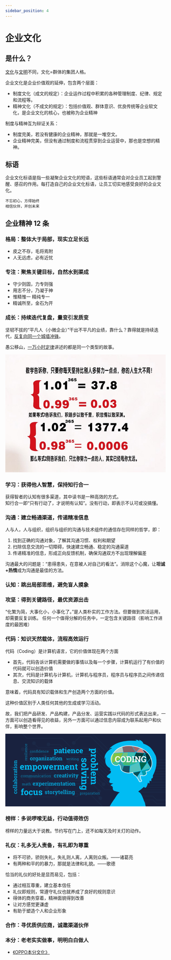 ```yaml
---
sidebar_position: 4
---
```

# 企业文化

## 是什么？

[文化](https://www.zhihu.com/question/19762179)与[文明](https://baike.baidu.com/item/四个文明/7812158)不同，文化=群体的集团人格。

企业文化是企业价值观的延伸，包含两个层面：

* 制度文化（成文的规定）：企业运作过程中积累的各种管理制度、纪律、规定和流程等。
* 精神文化（不成文的规定）：包括价值观、群体意识、优良传统等企业软文化，是企业文化的核心，也被称为企业精神

制度与精神互为辩证关系：

* 制度完美，若没有健康的企业精神，那就是一堆空文。  
* 企业精神完美，但没有通过制度和流程贯穿到企业运营中，那也是空想的精神。

## 标语

企业文化标语是指一些凝聚企业文化的短语，这些标语通常会对企业员工起到警醒、感召的作用。每打造自己的企业文化标语，让员工切实地感受良好的企业文化。  

```
不忘初心，方得始终
相信伙伴，开创未来
```

## 企业精神 12 条

### 格局：整体大于局部，现实立足长远

* 皮之不存，毛将焉附
* 人无远虑，必有近忧

### 专注：聚焦关键目标，自然水到渠成

* 守少则固，力专则强
* 用志不分，乃凝于神
* 惟精惟一 精纯专一
* 精诚所至，金石为开

### 成长：持续迭代复盘，量变引发质变

坚韧不拔的“平凡人（小微企业）”干出不平凡的业绩，靠什么？靠得就是持续迭代，[反复向同一个城墙冲锋](https://www.sohu.com/a/74663998_115362)。

愚公移山，[一万小时定律](https://baike.baidu.com/item/一万小时定律/8255848)讲述的都是同一个类型的故事。  

![](img/square.png)

### 学习：获得他人智慧，保持知行合一

获得智者的认知有很多渠道，其中读书是一种高效的方式。  
知行合一即“只有行动了，才说明有认知”。没有行动，即表示不认可或没搞懂。

### 沟通：建立畅通渠道，传递精准信息

人与人，人与组织，组织与组织的沟通与技术组件的通信存在同样的哲学，即：

1. 找到正确的沟通对象，了解其沟通习惯、权利和期望
1. 扫除信息交流的一切障碍，快速建立畅通、稳定的沟通渠道
2. 传递精准的信息，形成正向反馈机制，确保沟通双方不出现理解偏差

沟通最大的问题是：“患得患失，在意被人对自己的看法”。消除这个心魔，让**坦诚+热情**成为沟通是最佳的方法。  

### 认知：跳出局部思维，避免盲人摸象

### 攻坚：得到关键路径，最优资源出击

“化繁为简，大事化小，小事化了。”是人类朴实的工作方法。但要做到灵活运用，却需要反复训练。
任何一个值得分解的任务中，一定包含关键路径（影响工作进度的最困难）

### 代码：知识天然载体，流程高效运行

代码（Coding）是计算机语言，它的价值体现在两个方面

- 首先，代码告诉计算机需要做的事情以及每一个步骤，计算机运行了有价值的代码就可以创造价值
- 其次，代码是计算机与计算机，计算机与程序员，程序员与程序员之间传递信息、交流知识的载体

意味着，代码具有知识载体和生产创造两个方面的价值。

这种价值区别于人类任何其他的生成或学习活动。

故，我们把产品研发、产品构建，产品分发、运营实践以代码的形式表达出来，一方面可以创造看得见的收益，另外一方面可以通过信息内容成为联系起用户和伙伴，影响整个世界。

![](img/coding.png)

### 榜样：多说啰嗦无益，行动值得效仿

榜样的力量远大于说教。节约写在门上，还不如每天及时关灯的动作。

### 礼仪：礼多无人责备，有礼即为尊重

* 将不可骄，骄则失礼，失礼则人离，人离则众叛。——诸葛亮
* 有两种和平的的暴力，那就是法律和礼貌。——歌德

恰当的礼仪的好处是显而易见，包括：

* 通过相互尊重，建立基本信任
* 礼仪即规则，常遵守礼仪也就养成了良好的规则意识
* 得体的商务穿着，精神面貌得到改善
* 让对方感觉更谦虚
* 有助于塑造个人和企业形象

### 合作：寻优质供应商，诚邀渠道伙伴

### 本分：老老实实做事，明明白白做人

* [《OPPO本分文化》](https://zhuanlan.zhihu.com/p/515913288)



